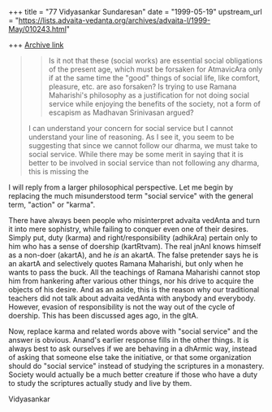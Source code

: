 +++
title = "77 Vidyasankar Sundaresan"
date = "1999-05-19"
upstream_url = "https://lists.advaita-vedanta.org/archives/advaita-l/1999-May/010243.html"

+++
[Archive link](https://lists.advaita-vedanta.org/archives/advaita-l/1999-May/010243.html)

>> Is it not that these (social works) are essential social
>>obligations of the present age, which must be forsaken for AtmavicAra only
>>if at the same time the "good" things of social life, like comfort,
>>pleasure, etc. are aso forsaken? Is trying to use Ramana Maharishi's
>>philosophy as a justification for not doing social service while enjoying
>>the benefits of the society, not a form of escapism as Madhavan Srinivasan
>>argued?
>
>  I can understand your concern for social service but I cannot
>  understand your line of reasoning. As I see it, you seem to be suggesting
>  that since we cannot follow our dharma, we must take to social service.
>  While there may be some merit in saying that it is better to be involved
>  in social service than not following any dharma, this is missing the

I will reply from a larger philosophical perspective. Let me begin by
replacing the much misunderstood term "social service" with the general
term, "action" or "karma".

There have always been people who misinterpret advaita vedAnta and turn it
into mere sophistry, while failing to conquer even one of their desires.
Simply put, duty (karma) and right/responsibility (adhikAra) pertain only to
him who has a sense of doership (kartRtvam). The real jnAnI knows himself as
a non-doer (akartA), and he *is* an akartA. The false pretender says he is
an akartA and selectively quotes Ramana Maharishi, but only when he wants to
pass the buck. All the teachings of Ramana Maharishi cannot stop him from
hankering after various other things, nor his drive to acquire the objects
of his desire. And as an aside, this is the reason why our traditional
teachers did not talk about advaita vedAnta with anybody and everybody.
However, evasion of responsibility is not the way out of the cycle of
doership. This has been discussed ages ago, in the gItA.

Now, replace karma and related words above with "social service" and the
answer is obvious. Anand's earlier response fills in the other things. It is
always best to ask ourselves if we are behaving in a dhArmic way, instead of
asking that someone else take the initiative, or that some organization
should do "social service" instead of studying the scriptures in a
monastery. Society would actually be a much better creature if those who
have a duty to study the scriptures actually study and live by them.

Vidyasankar

